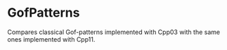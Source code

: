 GofPatterns
===========

Compares classical Gof-patterns implemented with Cpp03 with the same ones implemented with Cpp11.
